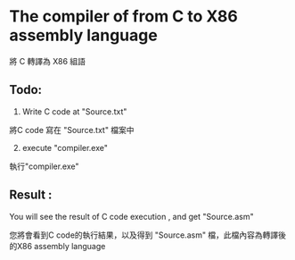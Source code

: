 # The compiler of from C to X86 assembly language 
將 C 轉譯為 X86 組語

## Todo:
1. Write C code at "Source.txt"

  將C code 寫在 "Source.txt" 檔案中

2. execute "compiler.exe"

  執行"compiler.exe"

## Result : 
You will see the result of C code execution , and get "Source.asm" 

您將會看到C code的執行結果，以及得到 "Source.asm" 檔，此檔內容為轉譯後的X86 assembly language
